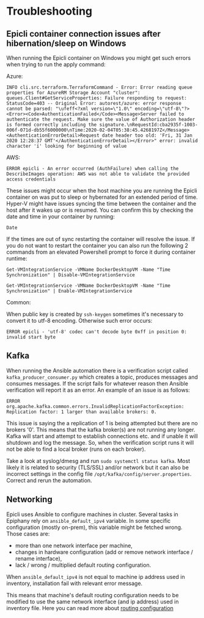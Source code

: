 # Troubleshooting

## Epicli container connection issues after hibernation/sleep on Windows

When running the Epicli container on Windows you might get such errors when trying to run the apply command:

Azure:
```
INFO cli.src.terraform.TerraformCommand - Error: Error reading queue properties for AzureRM Storage Account "cluster": queues.Client#GetServiceProperties: Failure responding to request: StatusCode=403 -- Original Error: autorest/azure: error response cannot be parsed: "\ufeff<?xml version=\"1.0\" encoding=\"utf-8\"?><Error><Code>AuthenticationFailed</Code><Message>Server failed to authenticate the request. Make sure the value of Authorization header is formed correctly including the signature.\nRequestId:cba2935f-1003-006f-071d-db55f6000000\nTime:2020-02-04T05:38:45.4268197Z</Message><AuthenticationErrorDetail>Request date header too old: 'Fri, 31 Jan 2020 12:28:37 GMT'</AuthenticationErrorDetail></Error>" error: invalid character 'ï' looking for beginning of value
```

AWS:
```
ERROR epicli - An error occurred (AuthFailure) when calling the DescribeImages operation: AWS was not able to validate the provided access credentials
```

These issues might occur when the host machine you are running the Epicli container on was put to sleep or hybernated for an extended period of time. Hyper-V might have issues syncing the time between the container and the host after it wakes up or is resumed. You can confirm this by checking the date and time in your container by running:

```shell
Date
```

If the times are out of sync restarting the container will resolve the issue. If you do not want to restart the container you can also run the following 2 commands from an elevated Powershell prompt to force it during container runtime:

```shell
Get-VMIntegrationService -VMName DockerDesktopVM -Name "Time Synchronization" | Disable-VMIntegrationService

Get-VMIntegrationService -VMName DockerDesktopVM -Name "Time Synchronization" | Enable-VMIntegrationService
```

Common:

When public key is created by `ssh-keygen` sometimes it's necessary to convert it to utf-8 encoding.
Otherwise such error occurs:

```text
ERROR epicli - 'utf-8' codec can't decode byte 0xff in position 0: invalid start byte
```

## Kafka

When running the Ansible automation there is a verification script called `kafka_producer_consumer.py` which creates a topic, produces messages and consumes messages. If the script fails for whatever reason then Ansible verification will report it as an error. An example of an issue is as follows:

```text
ERROR org.apache.kafka.common.errors.InvalidReplicationFactorException: Replication factor: 1 larger than available brokers: 0.
```

This issue is saying the a replication of 1 is being attempted but there are no brokers '0'. This means that the kafka broker(s) are not running any longer. Kafka will start and attempt to establish connections etc. and if unable it will shutdown and log the message. So, when the verification script runs it will not be able to find a local broker (runs on each broker).

Take a look at syslog/dmesg and run `sudo systemctl status kafka`. Most likely it is related to security (TLS/SSL) and/or network but it can also be incorrect settings in the config file `/opt/kafka/config/server.properties`. Correct and rerun the automation.

## Networking

Epicli uses Ansible to configure machines in cluster. Several tasks in Epiphany rely on ```ansible_default_ipv4``` variable.
In some specific configuration (mostly on-prem), this variable might be fetched wrong. Those cases are:
- more than one network interface per machine,
- changes in hardware configuration (add or remove network interface / rename interface),
- lack / wrong / multiplied default routing configuration.

When ```ansible_default_ipv4``` is not equal to machine ip address used in inventory, installation fail with relevant error message.

This means that machine's default routing configuration needs to be modified to use the same network interface (and ip address) used in inventory file.
Here you can read more about [routing configuration](http://linux-ip.net/html/basic-changing.html#basic-changing-default)
